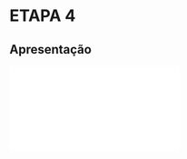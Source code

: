 # ETAPA 4

##  Apresentação

![Apresentação Final](docs/Apresentacao_Gestao-de-Obras-solucoes-fotovoltaicas_v2.pdf)

